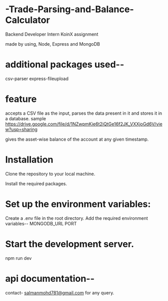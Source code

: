 # -Trade-Parsing-and-Balance-Calculator

Backend Developer Intern KoinX assignment

made by using, Node, Express and MongoDB

# additional packages used--
csv-parser
express-fileupload

# feature
accepts a CSV file as the input, parses the data present in it and stores it in a database. sample https://drive.google.com/file/d/1NZwpmKie6t2iQtGe16f2JK_VXXjoGd6V/view?usp=sharing

gives the asset-wise balance of the account at any given timestamp.

# Installation
Clone the repository to your local machine.

Install the required packages.

# Set up the environment variables:

Create a .env file in the root directory. Add the required environment variables--
MONGODB_URL
PORT

# Start the development server.

npm run dev

# api documentation--

contact- salmanmohd781@gmail.com for any query.
